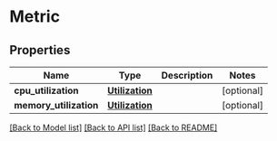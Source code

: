 # Metric

## Properties
Name | Type | Description | Notes
------------ | ------------- | ------------- | -------------
**cpu_utilization** | [**Utilization**](Utilization.md) |  | [optional] 
**memory_utilization** | [**Utilization**](Utilization.md) |  | [optional] 

[[Back to Model list]](../README.md#documentation-for-models) [[Back to API list]](../README.md#documentation-for-api-endpoints) [[Back to README]](../README.md)


